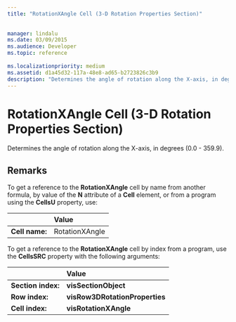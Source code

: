 ```yaml
---
title: "RotationXAngle Cell (3-D Rotation Properties Section)"
 
 
manager: lindalu
ms.date: 03/09/2015
ms.audience: Developer
ms.topic: reference
 
ms.localizationpriority: medium
ms.assetid: d1a45d32-117a-48e8-ad65-b2723826c3b9
description: "Determines the angle of rotation along the X-axis, in degrees (0.0 - 359.9)."
---
```


# RotationXAngle Cell (3-D Rotation Properties Section)

Determines the angle of rotation along the X-axis, in degrees (0.0 - 359.9). 
  
## Remarks

To get a reference to the **RotationXAngle** cell by name from another formula, by value of the **N** attribute of a **Cell** element, or from a program using the **CellsU** property, use: 
  
||Value |
|:-----|:-----|
|**Cell name:**  <br/> |RotationXAngle  <br/> |
   
To get a reference to the **RotationXAngle** cell by index from a program, use the **CellsSRC** property with the following arguments: 
  
||Value |
|:-----|:-----|
|**Section index:**  <br/> |**visSectionObject** <br/> |
|**Row index:**  <br/> |**visRow3DRotationProperties** <br/> |
|**Cell index:**  <br/> |**visRotationXAngle** <br/> |
   

